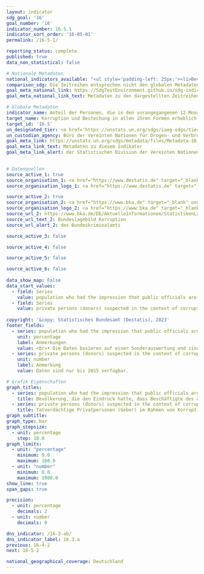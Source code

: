 ```yaml
---
layout: indicator    
sdg_goal: '16'    
goal_number: '16'    
indicator_number: 16.5.1    
indicator_sort_order: '16-05-01'    
permalink: /16-5-1/    

reporting_status: complete    
published: true    
data_non_statistical: false    

# Nationale Metadaten    
national_indicators_available: "<ul style='padding-left: 25px;'><li>Bevölkerung, die den Eindruck hatte, dass Beschäftigte des öffentlichen Dienstes während ihrer Interaktionen mit öffentlichen Einrichtungen in den vergangenen zwei Jahren bestechlich waren</li> <li> Tatverdächtige Privatpersonen (Geber) im Rahmen von Korruptionsstraftaten</li></ul>"    
comparison_sdg: Die Zeitreihen entsprechen nicht den globalen Metadaten, bieten aber zusätzliche Informationen.    
goal_meta_national_link: https://SdgTestEnvironment.github.io/sdg-indicators/public/Meta/16.5.1.pdf
goal_meta_national_link_text: Metadaten zu den dargestellten Zeitreihen    

# Globale Metadaten    
indicator_name: Anteil der Personen, die in den vorangegangenen 12 Monaten mindestens einen Kontakt mit einem/ einer öffentlichen Bediensteten hatten und eine Bestechungszahlung an diese Person geleistet haben oder von ihr dazu aufgefordert wurden    
target_name: Korruption und Bestechung in allen ihren Formen erheblich reduzieren    
target_id: '16.5'    
un_designated_tier: <a href='https://unstats.un.org/sdgs/iaeg-sdgs/tier-classification/' title='Klicken Sie hier um weitere Informationen zur UN-Tier-Klassifikation zu erhalten.'  target='_blank'>Tier I</a>    
un_custodian_agency: Büro der Vereinten Nationen für Drogen- und Verbrechensbekämpfung (UNODC)    
goal_meta_link: https://unstats.un.org/sdgs/metadata/files/Metadata-16-05-01.pdf    
goal_meta_link_text: Metadaten zu diesem Indikator    
goal_meta_link_alert: der Statistischen Division der Vereinten Nationen    
    

# Datenquellen
source_active_1: true
source_organisation_1: <a href="https://www.destatis.de" target="_blank"> Statistisches Bundesamt (Destatis) </a>
source_organisation_logo_1: <a href="https://www.destatis.de" target="_blank"><img src="https://g205sdgs.github.io/sdg-indicators/public/OrgImgDe/destatis.png" alt="Logo destatis" style="height:60px; width:148px"/></a>

source_active_2: true
source_organisation_2: <a href="https://www.bka.de" target="_blank" onclick="return confirm_alert('des Bundeskriminalamts');"> Bundeskriminalamt (BKA) </a>
source_organisation_logo_2: <a href="https://www.bka.de" target="_blank" onclick="return confirm_alert('des Bundeskriminalamts');"><img src="https://g205sdgs.github.io/sdg-indicators/public/OrgImgDe/bka.png" alt="Logo bka" style="height:60px; width:148px"/></a>
source_url_2: https://www.bka.de/DE/AktuelleInformationen/StatistikenLagebilder/Lagebilder/Korruption/korruption_node.html
source_url_text_2: Bundeslagebild Korruption
source_url_alert_2: des Bundeskriminalamts

source_active_3: false

source_active_4: false

source_active_5: false

source_active_6: false
    
data_show_map: False    
data_start_values: 
  - field: Series
    value: population who had the impression that public officials are corruptible during their interactions with public agencies in the previous two years
  - field: Series
    value: private persons (donors) suspected in the context of corruption offences    
    
copyright: '&copy; Statistisches Bundesamt (Destatis), 2023'    
footer_fields:
  - series: population who had the impression that public officials are corruptible during their interactions with public agencies in the previous two years
    unit: percentage
    label: Anmerkungen
    value: <br>• Die Daten basieren auf einer Sonderauswertung und sind nicht öffentlich zugänglich. <br>• Daten sind erst ab 2015 verfügbar.
  - series: private persons (donors) suspected in the context of corruption offences
    unit: number
    label: Anmerkung
    value: Daten sind nur bis 2015 verfügbar.    

# Grafik Eigenschaften    
graph_titles:
  - series: population who had the impression that public officials are corruptible during their interactions with public agencies in the previous two years
    title: Bevölkerung, die den Eindruck hatte, dass Beschäftigte des öffentlichen Dienstes bestechlich waren während ihrer Interaktionen mit öffentlichen Einrichtungen in den vergangenen zwei Jahren
  - series: private persons (donors) suspected in the context of corruption offences
    title: Tatverdächtige Privatpersonen (Geber) im Rahmen von Korruptionsstraftaten
graph_subtitle:     
graph_type: bar
graph_stepsize: 
  - unit: percentage
    step: 10.0    
graph_limits:
  - unit: "percentage"
    minimum: 0.0
    maximum: 100.0
  - unit: "number"
    minimum: 0.0
    maximum: 1000.0
show_line: true
span_gaps: true

precision:
  - unit: percentage
    decimals: 2
  - unit: number
    decimals: 0    

dns_indicator: /16-3-ab/
dns_indicator_label: 16.3.a
previous: 16-4-2    
next: 16-5-2    

national_geographical_coverage: Deutschland    
---
```


<span></span>